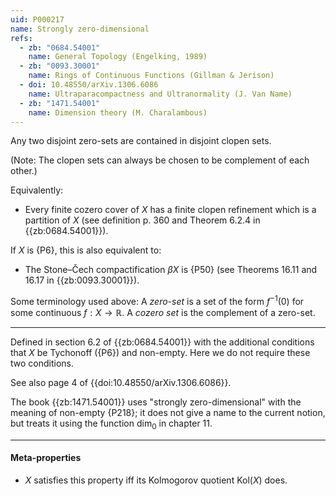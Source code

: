 ```yaml
---
uid: P000217
name: Strongly zero-dimensional
refs:
  - zb: "0684.54001"
    name: General Topology (Engelking, 1989)
  - zb: "0093.30001"
    name: Rings of Continuous Functions (Gillman & Jerison)
  - doi: 10.48550/arXiv.1306.6086
    name: Ultraparacompactness and Ultranormality (J. Van Name)
  - zb: "1471.54001"
    name: Dimension theory (M. Charalambous)
---
```


Any two disjoint zero-sets are contained in disjoint clopen sets.

(Note: The clopen sets can always be chosen to be complement of each other.)

Equivalently:
- Every finite cozero cover of $X$ has a finite clopen refinement which is a partition of $X$
(see definition p. 360 and Theorem 6.2.4 in {{zb:0684.54001}}).

If $X$ is {P6}, this is also equivalent to:
- The Stone–Čech compactification $\beta X$ is {P50}
(see Theorems 16.11 and 16.17 in {{zb:0093.30001}}).

Some terminology used above:
A *zero-set* is a set of the form $f^{-1}(0)$ for some continuous $f:X\to\mathbb{R}$.
A *cozero set* is the complement of a zero-set.

----
Defined in section 6.2 of {{zb:0684.54001}} with the additional conditions that
$X$ be Tychonoff ({P6}) and non-empty.
Here we do not require these two conditions.

See also page 4 of {{doi:10.48550/arXiv.1306.6086}}.

The book {{zb:1471.54001}} uses "strongly zero-dimensional" with the meaning of non-empty {P218};
it does not give a name to the current notion, but treats it using the function $\dim_0$ in chapter 11.

----
#### Meta-properties

- $X$ satisfies this property iff its Kolmogorov quotient $\text{Kol}(X)$ does.
